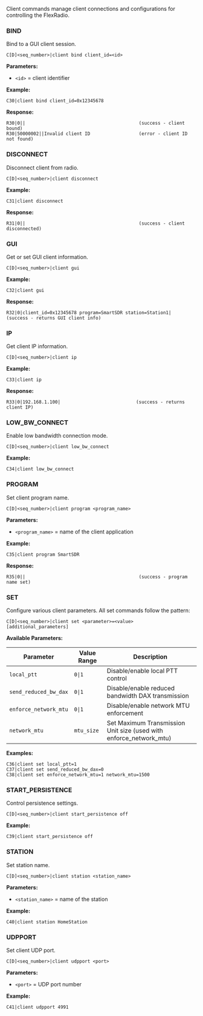 Client commands manage client connections and configurations for controlling the FlexRadio.

### BIND

Bind to a GUI client session.

```
C[D]<seq_number>|client bind client_id=<id>
```

**Parameters:**
- `<id>` = client identifier

**Example:**
```
C30|client bind client_id=0x12345678
```

**Response:**
```
R30|0||                                          (success - client bound)
R30|50000002||Invalid client ID                  (error - client ID not found)
```

### DISCONNECT

Disconnect client from radio.

```
C[D]<seq_number>|client disconnect
```

**Example:**
```
C31|client disconnect
```

**Response:**
```
R31|0||                                          (success - client disconnected)
```

### GUI

Get or set GUI client information.

```
C[D]<seq_number>|client gui
```

**Example:**
```
C32|client gui
```

**Response:**
```
R32|0|client_id=0x12345678 program=SmartSDR station=Station1|  (success - returns GUI client info)
```

### IP

Get client IP information.

```
C[D]<seq_number>|client ip
```

**Example:**
```
C33|client ip
```

**Response:**
```
R33|0|192.168.1.100|                            (success - returns client IP)
```

### LOW_BW_CONNECT

Enable low bandwidth connection mode.

```
C[D]<seq_number>|client low_bw_connect
```

**Example:**
```
C34|client low_bw_connect
```

### PROGRAM

Set client program name.

```
C[D]<seq_number>|client program <program_name>
```

**Parameters:**
- `<program_name>` = name of the client application

**Example:**
```
C35|client program SmartSDR
```

**Response:**
```
R35|0||                                          (success - program name set)
```

### SET

Configure various client parameters. All set commands follow the pattern:

```
C[D]<seq_number>|client set <parameter>=<value> [additional_parameters]
```

**Available Parameters:**

| Parameter | Value Range | Description |
|-----------|-------------|-------------|
| `local_ptt` | `0\|1` | Disable/enable local PTT control |
| `send_reduced_bw_dax` | `0\|1` | Disable/enable reduced bandwidth DAX transmission |
| `enforce_network_mtu` | `0\|1` | Disable/enable network MTU enforcement |
| `network_mtu` | `mtu_size` | Set Maximum Transmission Unit size (used with enforce_network_mtu) |

**Examples:**
```
C36|client set local_ptt=1
C37|client set send_reduced_bw_dax=0
C38|client set enforce_network_mtu=1 network_mtu=1500
```

### START_PERSISTENCE

Control persistence settings.

```
C[D]<seq_number>|client start_persistence off
```

**Example:**
```
C39|client start_persistence off
```

### STATION

Set station name.

```
C[D]<seq_number>|client station <station_name>
```

**Parameters:**
- `<station_name>` = name of the station

**Example:**
```
C40|client station HomeStation
```

### UDPPORT

Set client UDP port.

```
C[D]<seq_number>|client udpport <port>
```

**Parameters:**
- `<port>` = UDP port number

**Example:**
```
C41|client udpport 4991
```